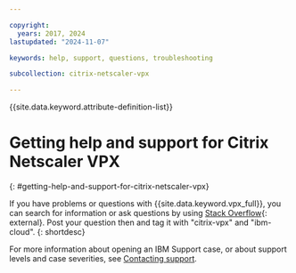 ```yaml
---

copyright:
  years: 2017, 2024
lastupdated: "2024-11-07"

keywords: help, support, questions, troubleshooting

subcollection: citrix-netscaler-vpx

---
```


{{site.data.keyword.attribute-definition-list}}

# Getting help and support for Citrix Netscaler VPX
{: #getting-help-and-support-for-citrix-netscaler-vpx}

If you have problems or questions with {{site.data.keyword.vpx_full}}, you can search for information or ask questions by using [Stack Overflow](https://stackoverflow.com/search?q=dl+ibm-cloud){: external}. Post your question then and tag it with "citrix-vpx" and "ibm-cloud".
{: shortdesc}

For more information about opening an IBM Support case, or about support levels and case severities, see [Contacting support](/docs/account?topic=account-open-case&interface=ui).
